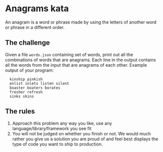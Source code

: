 # Anagrams kata

An anagram is a word or phrase made by using the letters of another word or phrase in a different order.

## The challenge

Given a file `words.json` containing set of words, print out all the combinations of words that are anagrams. Each line in the output contains all the words from the input that are anagrams of each other. Example output of your program:

```
  kinship pinkish
  enlist inlets listen silent
  boaster boaters borates
  fresher refresh
  sinks skins
```

## The rules

1. Approach this problem any way you like, use any language/library/framework you see fit
2. You will not be judged on whether you finish or not. We would much rather you give us a solution you are proud of and feel best displays the type of code you want to ship to production.
